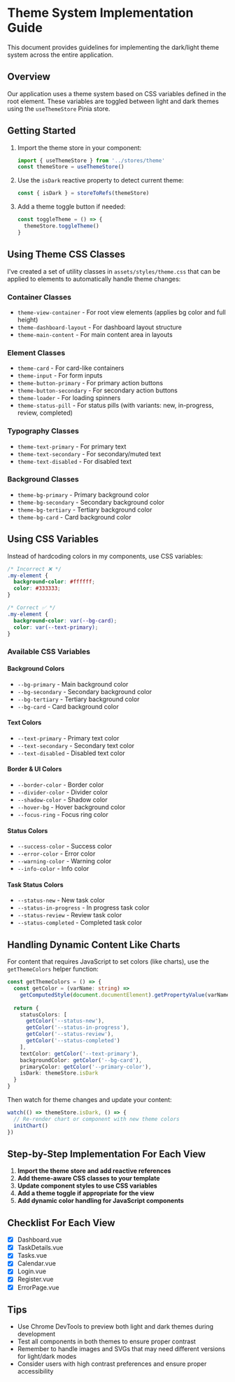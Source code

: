 # Theme System Implementation Guide

This document provides guidelines for implementing the dark/light theme system across the entire application.

## Overview

Our application uses a theme system based on CSS variables defined in the root element. These variables are toggled between light and dark themes using the `useThemeStore` Pinia store.

## Getting Started

1. Import the theme store in your component:
   ```typescript
   import { useThemeStore } from '../stores/theme'
   const themeStore = useThemeStore()
   ```

2. Use the `isDark` reactive property to detect current theme:
   ```typescript
   const { isDark } = storeToRefs(themeStore)
   ```

3. Add a theme toggle button if needed:
   ```typescript
   const toggleTheme = () => {
     themeStore.toggleTheme()
   }
   ```

## Using Theme CSS Classes

I've created a set of utility classes in `assets/styles/theme.css` that can be applied to elements to automatically handle theme changes:

### Container Classes
- `theme-view-container` - For root view elements (applies bg color and full height)
- `theme-dashboard-layout` - For dashboard layout structure
- `theme-main-content` - For main content area in layouts

### Element Classes
- `theme-card` - For card-like containers
- `theme-input` - For form inputs
- `theme-button-primary` - For primary action buttons
- `theme-button-secondary` - For secondary action buttons
- `theme-loader` - For loading spinners
- `theme-status-pill` - For status pills (with variants: new, in-progress, review, completed)

### Typography Classes
- `theme-text-primary` - For primary text
- `theme-text-secondary` - For secondary/muted text
- `theme-text-disabled` - For disabled text

### Background Classes
- `theme-bg-primary` - Primary background color
- `theme-bg-secondary` - Secondary background color
- `theme-bg-tertiary` - Tertiary background color
- `theme-bg-card` - Card background color

## Using CSS Variables

Instead of hardcoding colors in my components, use CSS variables:

```css
/* Incorrect ❌ */
.my-element {
  background-color: #ffffff;
  color: #333333;
}

/* Correct ✅ */
.my-element {
  background-color: var(--bg-card);
  color: var(--text-primary);
}
```

### Available CSS Variables

#### Background Colors
- `--bg-primary` - Main background color
- `--bg-secondary` - Secondary background color
- `--bg-tertiary` - Tertiary background color
- `--bg-card` - Card background color

#### Text Colors
- `--text-primary` - Primary text color
- `--text-secondary` - Secondary text color
- `--text-disabled` - Disabled text color

#### Border & UI Colors
- `--border-color` - Border color
- `--divider-color` - Divider color
- `--shadow-color` - Shadow color
- `--hover-bg` - Hover background color
- `--focus-ring` - Focus ring color

#### Status Colors
- `--success-color` - Success color
- `--error-color` - Error color
- `--warning-color` - Warning color
- `--info-color` - Info color

#### Task Status Colors
- `--status-new` - New task color
- `--status-in-progress` - In progress task color
- `--status-review` - Review task color
- `--status-completed` - Completed task color

## Handling Dynamic Content Like Charts

For content that requires JavaScript to set colors (like charts), use the `getThemeColors` helper function:

```typescript
const getThemeColors = () => {
  const getColor = (varName: string) => 
    getComputedStyle(document.documentElement).getPropertyValue(varName).trim()
  
  return {
    statusColors: [
      getColor('--status-new'),
      getColor('--status-in-progress'),
      getColor('--status-review'),
      getColor('--status-completed')
    ],
    textColor: getColor('--text-primary'),
    backgroundColor: getColor('--bg-card'),
    primaryColor: getColor('--primary-color'),
    isDark: themeStore.isDark
  }
}
```

Then watch for theme changes and update your content:

```typescript
watch(() => themeStore.isDark, () => {
  // Re-render chart or component with new theme colors
  initChart()
})
```

## Step-by-Step Implementation For Each View

1. **Import the theme store and add reactive references**
2. **Add theme-aware CSS classes to your template**
3. **Update component styles to use CSS variables**
4. **Add a theme toggle if appropriate for the view**
5. **Add dynamic color handling for JavaScript components**

## Checklist For Each View

- [x] Dashboard.vue
- [x] TaskDetails.vue
- [x] Tasks.vue
- [x] Calendar.vue
- [x] Login.vue
- [x] Register.vue
- [x] ErrorPage.vue

## Tips

- Use Chrome DevTools to preview both light and dark themes during development
- Test all components in both themes to ensure proper contrast
- Remember to handle images and SVGs that may need different versions for light/dark modes
- Consider users with high contrast preferences and ensure proper accessibility 